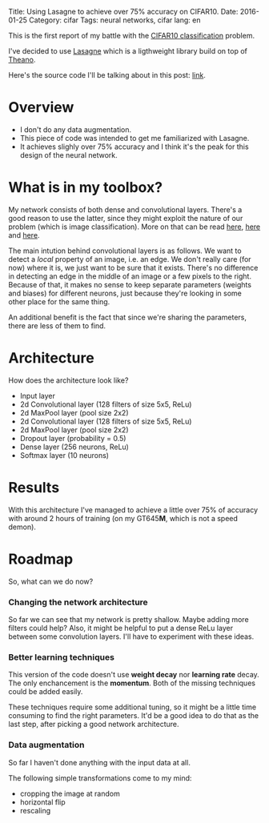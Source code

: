 Title: Using Lasagne to achieve over 75% accuracy on CIFAR10.
Date: 2016-01-25
Category: cifar
Tags: neural networks, cifar
lang: en

This is the first report of my battle with the [CIFAR10
classification](https://www.cs.toronto.edu/~kriz/cifar.html) problem.

I've decided to use [Lasagne](http://lasagne.readthedocs.org/en/latest/) which
is a ligthweight library build on top of
[Theano](http://deeplearning.net/software/theano/).

Here's the source code I'll be talking about in this post:
[link](https://github.com/kele/cifar_recognition/tree/over75).

# Overview

* I don't do any data augmentation.
* This piece of code was intended to get me familiarized with Lasagne.
* It achieves slighly over 75% accuracy and I think it's the peak for this
  design of the neural network.

# What is in my toolbox?
My network consists of both dense and convolutional layers. There's a good
reason to use the latter, since they might exploit the nature of our problem
(which is image classification). More on that can be read
[here](http://colah.github.io/posts/2014-07-Conv-Nets-Modular/),
[here](http://colah.github.io/posts/2014-07-Understanding-Convolutions/) and
[here](http://neuralnetworksanddeeplearning.com/chap6.html).

The main intution behind convolutional layers is as follows. We want to detect a
*local* property of an image, i.e. an edge. We don't really care (for now) where
it is, we just want to be sure that it exists. There's no difference in
detecting an edge in the middle of an image or a few pixels to the right.
Because of that, it makes no sense to keep separate parameters (weights and
biases) for different neurons, just because they're looking in some other place
for the same thing.

An additional benefit is the fact that since we're sharing the parameters, there
are less of them to find.


# Architecture
How does the architecture look like?

* Input layer
* 2d Convolutional layer (128 filters of size 5x5, ReLu)
* 2d MaxPool layer (pool size 2x2)
* 2d Convolutional layer (128 filters of size 5x5, ReLu)
* 2d MaxPool layer (pool size 2x2)
* Dropout layer (probability = 0.5)
* Dense layer (256 neurons, ReLu)
* Softmax layer (10 neurons)

# Results
With this architecture I've managed to achieve a little over 75% of accuracy
with around 2 hours of training (on my GT645**M**, which is not a speed demon).

# Roadmap
So, what can we do now?

### Changing the network architecture
So far we can see that my network is pretty shallow. Maybe adding more filters
could help? Also, it might be helpful to put a dense ReLu layer between some
convolution layers. I'll have to experiment with these ideas.

### Better learning techniques
This version of the code doesn't use **weight decay** nor **learning rate**
decay. The only enchancement is the **momentum**. Both of the missing techniques
could be added easily.

These techniques require some additional tuning, so it might be a
little time consuming to find the right parameters. It'd be a good idea to do
that as the last step, after picking a good network architecture.

### Data augmentation
So far I haven't done anything with the input data at all.

The following simple transformations come to my mind:

* cropping the image at random
* horizontal flip
* rescaling

